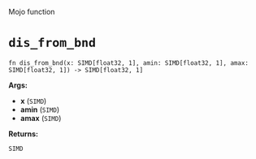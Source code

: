 Mojo function

# `dis_from_bnd`

```mojo
fn dis_from_bnd(x: SIMD[float32, 1], amin: SIMD[float32, 1], amax: SIMD[float32, 1]) -> SIMD[float32, 1]
```

**Args:**

- **x** (`SIMD`)
- **amin** (`SIMD`)
- **amax** (`SIMD`)

**Returns:**

`SIMD`

